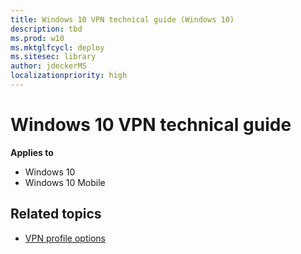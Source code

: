```yaml
---
title: Windows 10 VPN technical guide (Windows 10)
description: tbd
ms.prod: w10
ms.mktglfcycl: deploy
ms.sitesec: library
author: jdeckerMS
localizationpriority: high
---
```


# Windows 10 VPN technical guide


**Applies to**

- Windows 10
- Windows 10 Mobile






## Related topics

- [VPN profile options](vpn-profile-options.md)
